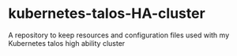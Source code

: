 # kubernetes-talos-HA-cluster

A repository to keep resources and configuration files used with my Kubernetes talos high ability cluster
